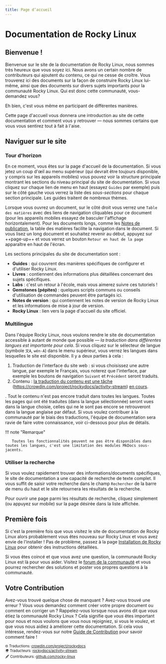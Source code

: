 ```yaml
---
title: Page d’accueil
---
```


# Documentation de Rocky Linux

## Bienvenue !

Bienvenue sur le site de la documentation de Rocky Linux, nous sommes très heureux que vous soyez ici. Nous avons un certain nombre de contributeurs qui ajoutent du contenu, ce qui ne cesse de croître. Vous trouverez ici des documents sur la façon de construire Rocky Linux lui-même, ainsi que des documents sur divers sujets importants pour la communauté Rocky Linux. Qui est donc cette communauté, vous-demandez vous?

Eh bien, c'est vous même en participant de différentes manières.

Cette page d'accueil vous donnera une introduction au site de cette documentation et comment vous y retrouver — nous sommes certains que vous vous sentirez tout à fait à l'aise.

## Naviguer sur le site

### Tour d'horizon

En ce moment, vous êtes sur la page d'accueil de la documentation. Si vous jetez un coup d'œil au menu supérieur (qui devrait être toujours disponible, y compris sur les appareils mobiles) vous pouvez voir la structure principale montrant les sections du niveau principal du site de documentation. Si vous cliquez sur chaque lien de menu en haut (essayez `Guides` par exemple) puis sur le côté gauche vous verrez la liste des *sous-sections* pour chaque section principale. Les guides traitent de nombreux thèmes.

Lorsque vous ouvrez un document, sur le côté droit vous verrez une `Table des matières` avec des liens de navigation cliquables pour ce document (pour les appareils mobiles essayez de basculer l'affichage horizontalement). Pour les documents longs, comme les [Notes de publication](release_notes/8_8.md), la table des matières facilite la navigation dans le document. Si vous lisez un long document et souhaitez revenir au début, appuyez sur ++page-up++ et vous verrez un bouton `Retour en haut de la page` apparaître en haut de l'écran.

Les sections principales du site de documentation sont :

* **Guides** : qui couvrent des manières spécifiques de configurer et d'utiliser Rocky Linux.
* **Livres** : contiennent des informations plus détaillées concernant des sujets spécifiques.
* **Labs** : c'est un retour à l'école, mais vous aimerez suivre ces tutoriels !
* **Gemstones (pépites)** : quelques scripts communs ou conseils d'utilisation de commandes peuvent être partagés ici.
* **Notes de version** : qui contiennent les notes de version de Rocky Linux et les informations de mise à jour de version.
* **Rocky Linux** : lien vers la page d'accueil du site officiel.

### Multilingue

Dans l'équipe Rocky Linux, nous voulons rendre le site de documentation accessible à autant de monde que possible —  *la traduction dans différentes langues est importante pour cela*. Si vous cliquez sur le sélecteur de langue (symbole `文A`, `wén-A`) dans le menu supérieur, vous verrez les langues dans lesquelles le site est disponible. Il y a deux parties à cela :

1. Traduction de l'interface du site web : si vous choisissez une autre langue, par exemple le Français, vous noterez que l'interface, par exemple les boutons de navigation `Suivant` et `Précédent` seront traduits.
1. Contenu : [la traduction du contenu est une tâche](https://crowdin.com/project/rockydocs/activity-stream) (https://crowdin.com/project/rockydocs/activity-stream) [en cours](https://crowdin.com/project/rockydocs).

. Tout le contenu n'est pas encore traduit dans toutes les langues. Toutes les pages qui ont été traduites (dans la langue sélectionnée) seront vues dans la langue choisie, celles qui ne le sont pas encore se retrouveront dans la langue anglaise par défaut. Si vous voulez contribuer à la communauté par le biais des traductions, l'équipe de documentation sera ravie de faire votre connaissance, voir ci-dessous pour plus de détails.</li> </ol> 
   
   !!! note "Remarque"
   
       Toutes les fonctionnalités peuvent ne pas être disponibles dans toutes les langues, c'est une limitation des modules MkDocs sous-jacents.
       
   
   

### Utiliser la recherche

Si vous voulez rapidement trouver des informations/documents spécifiques, le site de documentation a une capacité de recherche de texte complet. Il vous suffit de saisir votre recherche dans le champ `Rechercher` de la barre de menu du haut et le site retournera les résultats de la recherche.

Pour ouvrir une page parmi les résultats de recherche, cliquez simplement (ou appuyez sur mobile) sur la page désirée dans la liste affichée.



## Première fois

Si c'est la première fois que vous visitez le site de documentation de Rocky Linux alors probablement vous êtes nouveau sur Rocky Linux et vous avez envie de l'installer ! Pas de problème, passez à la page [Installation de Rocky Linux](guides/installation.md) pour obtenir des instructions détaillées.

Si vous êtes coincé et que vous avez une question, la communauté Rocky Linux est là pour vous aider. Visitez le [forum de la communauté](https://forums.rockylinux.org) et vous pourrez rechercher des solutions et poster vos propres questions à la communauté.



## Votre Contribution

Avez-vous trouvé quelque chose de manquant ? Avez-vous trouvé une erreur ? Vous vous demandez comment créer votre propre document ou comment en corriger un ? Rappelez-vous lorsque nous avons dit que *vous* étiez la communauté Rocky Linux ? Cela signifie que *vous* êtes important pour nous et nous voulons que vous nous rejoigniez, si vous le voulez, et que vous nous aidiez à améliorer cette documentation. Si cela vous intéresse, rendez-vous sur notre [Guide de Contribution](https://github.com/rocky-linux/documentation/blob/main/README.md) pour savoir comment faire ! <small> <br/><br/> 🌐 Traductions: <a href="https://crowdin.com/project/rockydocs/fr">crowdin.com/project/rockydocs</a> <br/> 🌍 Traducteurs: <a href="https://crowdin.com/project/rockydocs/activity-stream">rockydocs/activity-stream</a> <br/> 🖋 Contributeurs: <a href="https://github.com/rocky-linux/documentation?tab=readme-ov-file#mattermost">github.com/rocky-linux</a> </small>
